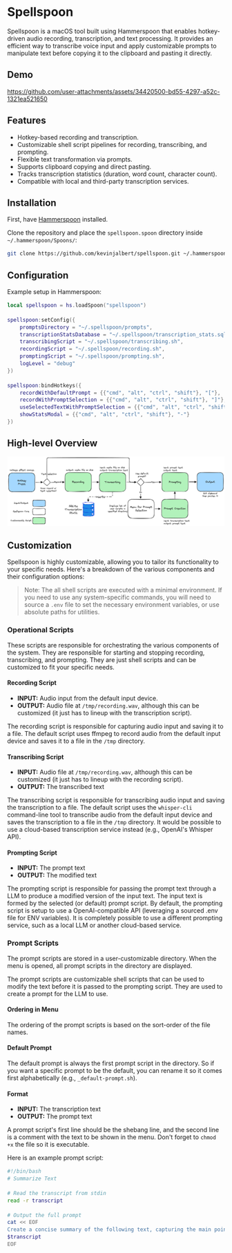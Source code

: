 # Spellspoon

Spellspoon is a macOS tool built using Hammerspoon that enables hotkey-driven audio recording, transcription, and text processing. It provides an efficient way to transcribe voice input and apply customizable prompts to manipulate text before copying it to the clipboard and pasting it directly.

## Demo

https://github.com/user-attachments/assets/34420500-bd55-4297-a52c-1321ea521650

## Features

- Hotkey-based recording and transcription.
- Customizable shell script pipelines for recording, transcribing, and prompting.
- Flexible text transformation via prompts.
- Supports clipboard copying and direct pasting.
- Tracks transcription statistics (duration, word count, character count).
- Compatible with local and third-party transcription services.

## Installation

First, have [Hammerspoon](https://www.hammerspoon.org/) installed.

Clone the repository and place the `spellspoon.spoon` directory inside `~/.hammerspoon/Spoons/`:

```sh
git clone https://github.com/kevinjalbert/spellspoon.git ~/.hammerspoon/Spoons/spellspoon.spoon
```

## Configuration

Example setup in Hammerspoon:

```lua
local spellspoon = hs.loadSpoon("spellspoon")

spellspoon:setConfig({
    promptsDirectory = "~/.spellspoon/prompts",
    transcriptionStatsDatabase = "~/.spellspoon/transcription_stats.sqlite",
    transcribingScript = "~/.spellspoon/transcribing.sh",
    recordingScript = "~/.spellspoon/recording.sh",
    promptingScript = "~/.spellspoon/prompting.sh",
    logLevel = "debug"
})

spellspoon:bindHotkeys({
    recordWithDefaultPrompt = {{"cmd", "alt", "ctrl", "shift"}, "["},
    recordWithPromptSelection = {{"cmd", "alt", "ctrl", "shift"}, "]"},
    useSelectedTextWithPromptSelection = {{"cmd", "alt", "ctrl", "shift"}, "="},
    showStatsModal = {{"cmd", "alt", "ctrl", "shift"}, "-"}
})
```

## High-level Overview

![](spellspoon.excalidraw.png)

## Customization

Spellspoon is highly customizable, allowing you to tailor its functionality to your specific needs. Here's a breakdown of the various components and their configuration options:

> Note: The all shell scripts are executed with a minimal environment. If you need to use any system-specific commands, you will need to source a `.env` file to set the necessary environment variables, or use absolute paths for utilities.

### Operational Scripts

These scripts are responsible for orchestrating the various components of the system. They are responsible for starting and stopping recording, transcribing, and prompting. They are just shell scripts and can be customized to fit your specific needs.

#### Recording Script

- **INPUT:** Audio input from the default input device.
- **OUTPUT:** Audio file at `/tmp/recording.wav`, although this can be customized (it just has to lineup with the transcription script).

The recording script is responsible for capturing audio input and saving it to a file. The default script uses ffmpeg to record audio from the default input device and saves it to a file in the `/tmp` directory.

#### Transcribing Script

- **INPUT:** Audio file at `/tmp/recording.wav`, although this can be customized (it just has to lineup with the recording script).
- **OUTPUT:** The transcribed text

The transcribing script is responsible for transcribing audio input and saving the transcription to a file. The default script uses the `whisper-cli` command-line tool to transcribe audio from the default input device and saves the transcription to a file in the `/tmp` directory. It would be possible to use a cloud-based transcription service instead (e.g., OpenAI's Whisper API).

#### Prompting Script

- **INPUT:** The prompt text
- **OUTPUT:** The modified text

The prompting script is responsible for passing the prompt text through a LLM to produce a modified version of the input text. The input text is formed by the selected (or default) prompt script. By default, the prompting script is setup to use a OpenAI-compatible API (leveraging a sourced .env file for ENV variables). It is completely possible to use a different prompting service, such as a local LLM or another cloud-based service.

### Prompt Scripts

The prompt scripts are stored in a user-customizable directory. When the menu is opened, all prompt scripts in the directory are displayed.

The prompt scripts are customizable shell scripts that can be used to modify the text before it is passed to the prompting script. They are used to create a prompt for the LLM to use.

#### Ordering in Menu

The ordering of the prompt scripts is based on the sort-order of the file names.

#### Default Prompt

The default prompt is always the first prompt script in the directory. So if you want a specific prompt to be the default, you can rename it so it comes first alphabetically (e.g., `_default-prompt.sh`).

#### Format

- **INPUT:** The transcription text
- **OUTPUT:** The prompt text

A prompt script's first line should be the shebang line, and the second line is a comment with the text to be shown in the menu. Don't forget to `chmod +x` the file so it is executable.

Here is an example prompt script:

```bash
#!/bin/bash
# Summarize Text

# Read the transcript from stdin
read -r transcript

# Output the full prompt
cat << EOF
Create a concise summary of the following text, capturing the main points and key ideas:
$transcript
EOF
```
